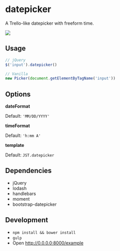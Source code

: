 # datepicker

A Trello-like datepicker with freeform time.

![](http://cl.ly/image/0r0w001L3a0o/datepicker.mov.gif)

## Usage

```javascript
// jQuery
$('input').datepicker()

// Vanilla
new Picker(document.getElementByTagName('input'))
```

## Options

**dateFormat**

Default: `'MM/DD/YYYY'`

**timeFormat**

Default: `'h:mm A'`

**template**

Default: `JST.datepicker`

## Dependencies

* jQuery
* lodash
* handlebars
* moment
* bootstrap-datepicker

## Development

* `npm install && bower install`
* `gulp`
* Open http://0.0.0.0:8000/example
